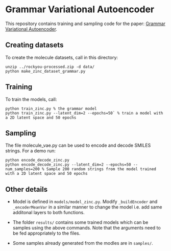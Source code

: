 # Grammar Variational Autoencoder

This repository contains training and sampling code for the paper: <a href="https://arxiv.org/abs/1703.01925">Grammar Variational Autoencoder</a>.

## Creating datasets

To create the molecule datasets, call in this directory:

```
unzip ../rockyou-processed.zip -d data/
python make_zinc_dataset_grammar.py
```

## Training

To train the models, call:

```
python train_zinc.py % the grammar model
python train_zinc.py --latent_dim=2 --epochs=50` % train a model with a 2D latent space and 50 epochs
```

## Sampling

The file molecule_vae.py can be used to encode and decode SMILES strings. For a demo run:

```
python encode_decode_zinc.py
python encode_decode_zinc.py --latent_dim=2 --epochs=50 --num_samples=200 % Sample 200 random strings from the model trained with a 2D latent space and 50 epochs
```

## Other details

- Model is defined in `models/model_zinc.py`. Modify `_buildEncoder` and `_encoderMeanVar` in a similar manner to change the model i.e. add same additonal layers to both functions.

- The folder `results/` contains some trained models which can be samples using the above commands. Note that the arguments need to be fed appropriately to the files.

- Some samples already generated from the modles are in `samples/`.